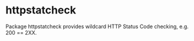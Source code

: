 # httpstatcheck

Package httpstatcheck provides wildcard HTTP Status Code checking, e.g. 200 == 2XX.
